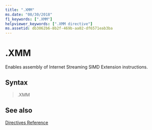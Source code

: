 ```yaml
---
title: ".XMM"
ms.date: "08/30/2018"
f1_keywords: [".XMM"]
helpviewer_keywords: [".XMM directive"]
ms.assetid: db3062b6-8b2f-469b-aa02-df6571eab3ba
---
```

# .XMM

Enables assembly of Internet Streaming SIMD Extension instructions.

## Syntax

> .XMM

## See also

[Directives Reference](../../assembler/masm/directives-reference.md)<br/>